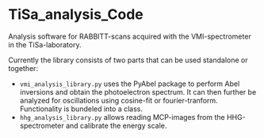 # TiSa_analysis_Code
Analysis software for RABBITT-scans acquired with the VMI-spectrometer in the TiSa-laboratory.

Currently the library consists of two parts that can be used standalone or together:

- `vmi_analysis_library.py` uses the PyAbel package to perform Abel inversions and obtain the photoelectron spectrum.
It can then further be analyzed for oscillations using cosine-fit or fourier-tranform.
Functionality is bundeled into a class.
- `hhg_analysis_library.py` allows reading MCP-images from the HHG-spectrometer and calibrate the energy scale.
